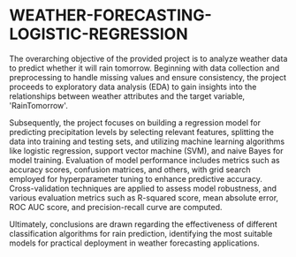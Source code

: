 # WEATHER-FORECASTING-LOGISTIC-REGRESSION

The overarching objective of the provided project is to analyze weather data to predict whether it will rain tomorrow. Beginning with data collection and preprocessing to handle missing values and ensure consistency, the project proceeds to exploratory data analysis (EDA) to gain insights into the relationships between weather attributes and the target variable, 'RainTomorrow'. 

Subsequently, the project focuses on building a regression model for predicting precipitation levels by selecting relevant features, splitting the data into training and testing sets, and utilizing machine learning algorithms like logistic regression, support vector machine (SVM), and naive Bayes for model training. Evaluation of model performance includes metrics such as accuracy scores, confusion matrices, and others, with grid search employed for hyperparameter tuning to enhance predictive accuracy. Cross-validation techniques are applied to assess model robustness, and various evaluation metrics such as R-squared score, mean absolute error, ROC AUC score, and precision-recall curve are computed. 

Ultimately, conclusions are drawn regarding the effectiveness of different classification algorithms for rain prediction, identifying the most suitable models for practical deployment in weather forecasting applications.
